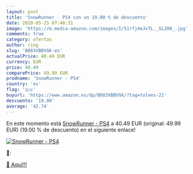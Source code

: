 ```yaml
---
layout: post
title: 'SnowRunner - PS4 con un 19.00 % de descuento'
date: 2020-05-25 07:48:31
image: 'https://m.media-amazon.com/images/I/51rfj4eJvTL._SL200_.jpg'
comments: true
category: ofertas
author: ring
slug: 'B083VBBVGK-es'
actualPrice: 40.49 EUR
currency: EUR
price: 40.49
comparePrice: 49.99 EUR
prodname: 'SnowRunner - PS4'
country: 'es'
flag: '🇪🇸'
buyurl: 'https://www.amazon.es/dp/B083VBBVGK/?tag=tolees-21'
descuento: '19.00'
average: '42.74'
---
```


En este momento está [SnowRunner - PS4](https://www.amazon.es/dp/B083VBBVGK/?tag=tolees-21) a 40.49 EUR (original: 49.99 EUR) (19.00 %  de descuento) en el siguiente enlace!

[![SnowRunner - PS4](https://m.media-amazon.com/images/I/51rfj4eJvTL._SL200_.jpg)](https://www.amazon.es/dp/B083VBBVGK/?tag=tolees-21)

🔎:


[🛒 Aquí!!!](https://www.amazon.es/dp/B083VBBVGK/?tag=tolees-21)
